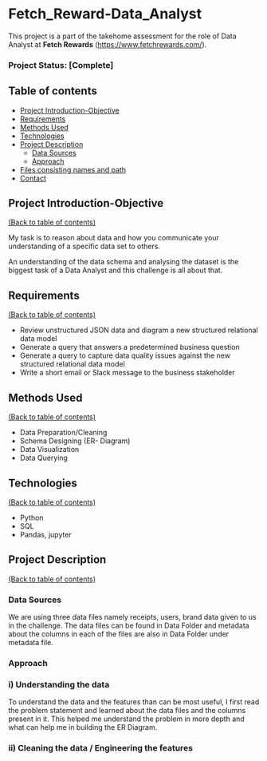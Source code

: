 # Fetch_Reward-Data_Analyst
This project is a part of the takehome assessment for the role of Data Analyst at **Fetch Rewards** (https://www.fetchrewards.com/).

### Project Status: [Complete]

## Table of contents
* [Project Introduction-Objective](#project-introduction-objective)
* [Requirements](#requirements)
* [Methods Used](#methods-used)
* [Technologies](#technologies)
* [Project Description](#project-description)
    + [Data Sources](#data-sources)
    + [Approach](#approach)
* [Files consisting names and path](#files-consisting-names-and-path) 
* [Contact](#contact)


## Project Introduction-Objective
[(Back to table of contents)](#table-of-contents)

My task is to reason about data and how you communicate your understanding of a specific data set to others.

An understanding of the data schema and analysing the dataset is the biggest task of a Data Analyst and this challenge is all about that. 

## Requirements
[(Back to table of contents)](#table-of-contents)

* Review unstructured JSON data and diagram a new structured relational data model
* Generate a query that answers a predetermined business question
* Generate a query to capture data quality issues against the new structured relational data model
* Write a short email or Slack message to the business stakeholder

## Methods Used
[(Back to table of contents)](#table-of-contents)

* Data Preparation/Cleaning
* Schema Designing (ER- Diagram)
* Data Visualization
* Data Querying

## Technologies
[(Back to table of contents)](#table-of-contents)

* Python
* SQL
* Pandas, jupyter

## Project Description
[(Back to table of contents)](#table-of-contents)

### Data Sources

We are using three data files namely receipts, users, brand data given to us in the challenge. The data files can be found in Data Folder and metadata about the columns in each of the files are also in Data Folder under metadata file.

### Approach

### i) Understanding the data

To understand the data and the features than can be most useful, I first read the problem statement and learned about the data files and the columns present in it. This helped me understand the problem in more depth and what can help me in building the ER Diagram.

### ii) Cleaning the data / Engineering the features
